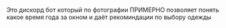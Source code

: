 Это дискорд бот который по фотографии ПРИМЕРНО позволяет понять 
какое время года за окном и даёт рекоминдации по выбору одежды

